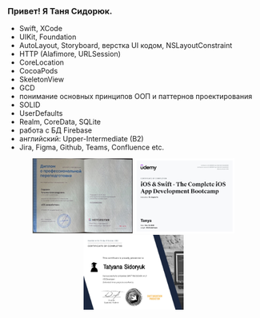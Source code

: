 ### Привет! Я Таня Сидорюк. 
- Swift, XCode
- UIKit, Foundation
- AutoLayout, Storyboard, верстка UI кодом, NSLayoutConstraint
- HTTP (Alafimore, URLSession)
- CoreLocation
- CocoaPods
- SkeletonView
- GCD
- понимание основных принципов ООП и паттернов проектирования
- SOLID
- UserDefaults
- Realm, CoreData, SQLite
- работа с БД Firebase
- английский: Upper-Intermediate (B2)
- Jira, Figma, Github, Teams, Confluence etc.

<div id="header" align="center">
  <img src="https://github.com/Pechorinka/Pechorinka/blob/main/diplom.jpg" width="200" height = "150"/>
  <img src="https://github.com/Pechorinka/Pechorinka/blob/main/diplom2.jpg" width="200" height = "150"/>
  <img src="https://github.com/Pechorinka/Pechorinka/blob/main/diplom3.jpg" width="200" height = "150"/>
</div>
